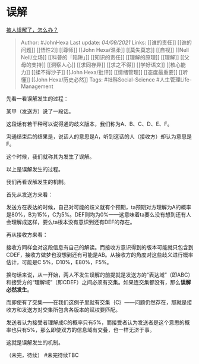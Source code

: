 # 误解
[被人误解了，怎么办？](https://www.zhihu.com/question/445191728/answer/2099194149)

> Author: #JohnHexa 
Last update: *04/09/2021* 
Links: [[谁的责任]] [[谁的问题]] [[悟性2]] [[尊师]] [[John Hexa/温柔]] [[莫失莫忘]] [[自视]] [[Nell Nell/立场]] [[科普的「陷阱」]] [[知识的责任]] [[理解的原理]] [[理解]] [[父母的支持]] [[洞察人心]] [[求同存异]] [[求之不得]] [[学好语文]] [[核心能力]] [[揉不得沙子]] [[John Hexa/批评]] [[情绪管理]] [[态度最重要]] [[听懂]] [[John Hexa/历史必然]]
Tags: #社科Social-Science #人生管理Life-Management 


先看一看误解发生的过程：

某甲（发送方）说了一段话。

这段话有若干种可以说得通的歧义版本，我们称为A、B、C、D、E、F。

沟通结束后的结果是，说话人的意思是A，听到这话的人（接收方）却认为意思是F。

这个时候，我们就称其为发生了误解。

以上是误解发生的过程。

  

我们再看误解发生的机制。

首先从发送方来看：

发送方在表达的时候，自己对可能的歧义就有个预期，ta预期对方理解为A的概率是80%，B为15%，C为5%。DEF则均为0%——这意味着ta要么没有想到还有人会理解成这样，要么ta根本没有意识到还有DEF的存在。

再从接收方来看：

接收方同样会对这段信息有自己的解读。而接收方意识得到的版本可能就只包含到CDEF，接收方做梦也没想到还有可能是AB。从接收方的角度对这些歧义进行概率估计，可能是C 5%，D10%，E80%，F5%。

换句话来说，从一开始，两人不发生误解的前提就是发送方的“表达域”（即ABC）和接受方的“理解域”（即CDEF）之间必须有交集。如果连交集都没有，那么**误解必然发生**。

而即使有了交集——在我们这例子里就有交集｛C｝——问题仍然存在，那就是接收方和发送方对交集所包含各版本的赋权要匹配。

发送者认为接受者理解成C的概率只有5%，而接受者认为发送者是这个意思的概率也只有5%，那么即使双方的信息域有交叠，也一样无济于事。

这就是误解发生的机制。

（未完，待续）
#未完待续TBC 